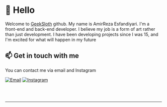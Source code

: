 
<div dir="ltr">

# 👋 Hello 
   Welcome to [GeekSloth](http://geeksloths.github.io) github. My name is AmirReza Esfandiyari. I'm a front-end and back-end developer. I believe my job is a form of art rather than just development. I have been developing projects since I was 15, and I'm excited for what will happen in my future 

   
   ## 📫 Get in touch with me
   You can contact me via email and Instagram
<br>

[![Email](https://img.shields.io/badge/Email-EA4335?&style=for-the-badge&logo=Gmail&logoColor=white)](mailto:geeksloths@gmail.com)
[![Instagram](https://img.shields.io/badge/Instagram-E4405F?&style=for-the-badge&logo=Instagram&logoColor=white)](https://www.instagram.com/geeksloths)

<br><br>

   ***

  
  </div>
